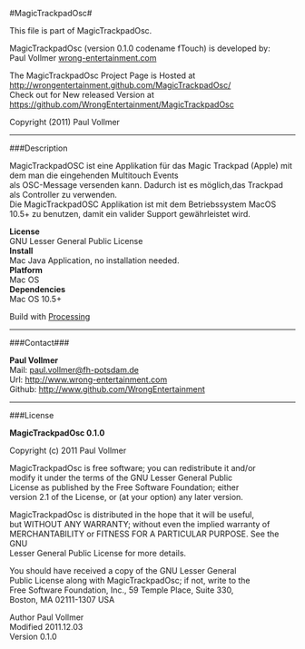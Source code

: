 #MagicTrackpadOsc#
  
This file is part of MagicTrackpadOsc.  
  
MagicTrackpadOsc (version 0.1.0 codename fTouch) is developed by:  
Paul Vollmer [wrong-entertainment.com](http://wrong-entertainment.com)    
  
The MagicTrackpadOsc Project Page is Hosted at http://wrongentertainment.github.com/MagicTrackpadOsc/  
Check out for New released Version at https://github.com/WrongEntertainment/MagicTrackpadOsc  
   
Copyright (2011) Paul Vollmer 

* * *

###Description  

MagicTrackpadOSC ist eine Applikation für das Magic Trackpad (Apple) mit dem man die eingehenden Multitouch Events  
als OSC-Message versenden kann. Dadurch ist es möglich,das Trackpad als Controller zu verwenden.  
Die MagicTrackpadOSC Applikation ist mit dem Betriebssystem MacOS 10.5+ zu benutzen, damit ein valider Support 
gewährleistet wird.  

**License**  
GNU Lesser General Public License  
**Install**  
Mac Java Application, no installation needed.  
**Platform**  
Mac OS  
**Dependencies**  
Mac OS 10.5+  

Build with [Processing](http://www.processing.org) 

* * *

###Contact###

**Paul Vollmer**  
Mail: paul.vollmer@fh-potsdam.de  
Url: http://www.wrong-entertainment.com  
Github: http://www.github.com/WrongEntertainment  

* * *

###License  

**MagicTrackpadOsc 0.1.0**   
  
Copyright (c) 2011 Paul Vollmer  
  
MagicTrackpadOsc is free software; you can redistribute it and/or  
modify it under the terms of the GNU Lesser General Public  
License as published by the Free Software Foundation; either  
version 2.1 of the License, or (at your option) any later version.  
  
MagicTrackpadOsc is distributed in the hope that it will be useful,  
but WITHOUT ANY WARRANTY; without even the implied warranty of  
MERCHANTABILITY or FITNESS FOR A PARTICULAR PURPOSE.  See the GNU  
Lesser General Public License for more details.  
  
You should have received a copy of the GNU Lesser General  
Public License along with MagicTrackpadOsc; if not, write to the  
Free Software Foundation, Inc., 59 Temple Place, Suite 330,  
Boston, MA  02111-1307  USA  
  
Author      Paul Vollmer  
Modified    2011.12.03  
Version     0.1.0